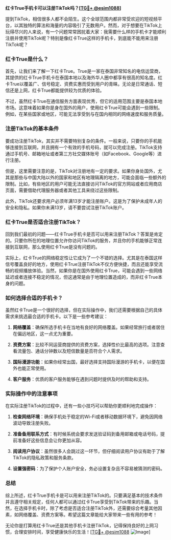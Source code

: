 **红卡True手机卡可以注册TikTok吗？[[TG💪+ @esim1088](https://t.me/s/esim1088)]**

提到TikTok，相信很多人都不会陌生。这个全球范围内都非常受欢迎的短视频平台，以其独特的算法和海量的内容吸引了无数用户。然而，对于想要在TikTok上玩得尽兴的人来说，有一个问题常常困扰着大家：我需要什么样的手机卡才能顺利注册并使用TikTok呢？特别是像红卡True这样的手机卡，到底能不能用来注册TikTok呢？

### 红卡True是什么？

首先，让我们来了解一下红卡True。True是一家在泰国非常知名的电信运营商，其提供的红卡True手机卡在泰国本地以及海外华人圈中都享有很高的知名度。红卡True以覆盖广、信号稳定、资费实惠而受到用户的青睐。无论是日常通话、短信还是上网，红卡True都能提供较为优质的体验。

不过，虽然红卡True在通信服务方面表现优秀，但它的适用范围主要是泰国本地市场。这意味着如果你是身在国外的用户，使用红卡True可能会遇到一些限制。例如，在某些国家或地区，可能无法享受到与在国内相同的网络速度和服务质量。

### 注册TikTok的基本条件

要成功注册TikTok，其实并不需要特别复杂的条件。一般来说，只要你的手机能够连接到互联网，并且拥有一个有效的手机号码，就可以完成注册。TikTok支持通过手机号、邮箱地址或者第三方社交媒体账号（如Facebook、Google等）进行注册。

但是，这里需要注意的是，TikTok对注册地有一定的要求。如果你身处国外，尤其是那些与中国大陆以外的国家和地区有地理隔离的地方，可能会面临一些额外的限制。比如，有些地区的用户可能无法直接访问TikTok的官方网站或者应用商店页面，需要借助代理服务器或者其他工具来绕过这些限制。

此外，TikTok还要求用户必须年满13岁才能注册账户。这是为了保护未成年人的安全和隐私。如果你未满13岁，请不要尝试注册TikTok账户。

### 红卡True是否适合注册TikTok？

回到我们最初的问题——红卡True手机卡是否可以用来注册TikTok？答案是肯定的。只要你所在的地理位置允许你访问TikTok的服务，并且你的手机能够正常连接到互联网，那么使用红卡True是没有问题的。

实际上，红卡True的网络稳定性让它成为了一个不错的选择。尤其是在泰国这样信号覆盖良好的地方，使用红卡True注册TikTok不仅方便快捷，而且还能享受流畅的视频播放体验。当然，如果你是在国外使用红卡True，可能会遇到一些网络延迟或者连接不稳定的情况，但这通常是由于地理位置造成的，而非红卡True本身的问题。

### 如何选择合适的手机卡？

虽然红卡True是一个很好的选择，但在实际操作中，我们还需要根据自己的具体需求来挑选最合适的手机卡。以下是一些参考建议：

1. **网络覆盖**：确保所选手机卡在当地有良好的网络覆盖。如果经常旅行或者居住在偏远地区，这一点尤为重要。
   
2. **资费方案**：比较不同运营商提供的资费方案，选择性价比最高的选项。注意查看流量包、通话分钟数以及短信数量是否符合个人需求。

3. **国际漫游功能**：如果你经常出国，最好选择支持国际漫游的手机卡，以便在国外也能正常使用。

4. **客户服务**：优质的客户服务能够在遇到问题时提供及时的帮助和支持。

### 实际操作中的注意事项

在实际注册TikTok的过程中，还有一些小技巧可以帮助你更顺利地完成操作：

1. **检查网络环境**：确保手机处于稳定的Wi-Fi或者移动数据环境下，避免因网络波动导致注册失败。

2. **准备备用联系方式**：有时候系统会要求发送验证码到备用邮箱或电话号码，提前准备好这些信息会让你更加从容。

3. **阅读用户协议**：虽然很多人会跳过这一环节，但仔细阅读用户协议有助于了解TikTok的隐私政策和服务条款。

4. **设置强密码**：为了保护个人账户安全，务必设置复杂且不容易被猜测的密码。

### 总结

综上所述，红卡True手机卡是可以用来注册TikTok的。只要满足基本的技术条件并且遵守相关规定，任何人都可以通过红卡True享受到TikTok带来的乐趣。当然，在选择手机卡时，除了考虑是否适合注册TikTok外，还需要综合考量其他因素，如网络覆盖、资费方案等。希望这篇文章能给大家带来一些有用的参考！

无论你是打算用红卡True还是其他手机卡注册TikTok，记得保持良好的上网习惯，合理安排时间，享受健康快乐的生活！[[TG💪+ @esim1088](https://t.me/s/esim1088) ![Image](https://i.postimg.cc/4NQfJmqS/Snipaste-2025-05-13-00-14-12.png)]